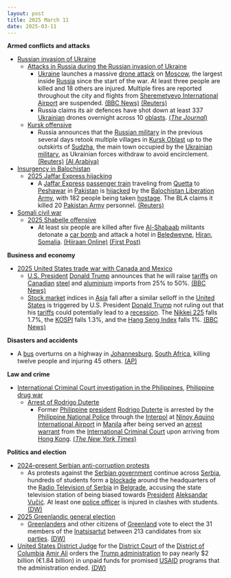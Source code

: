 ```yaml
---
layout: post
title: 2025 March 11
date: 2025-03-11
---
```



**Armed conflicts and attacks**

* [Russian invasion of Ukraine](https://en.wikipedia.org/wiki/Russian_invasion_of_Ukraine "Russian invasion of Ukraine")
  + [Attacks in Russia during the Russian invasion of Ukraine](https://en.wikipedia.org/wiki/Attacks_in_Russia_during_the_Russian_invasion_of_Ukraine "Attacks in Russia during the Russian invasion of Ukraine")
    - [Ukraine](https://en.wikipedia.org/wiki/Ukraine "Ukraine") launches a massive [drone attack](https://en.wikipedia.org/wiki/Drone_warfare "Drone warfare") on [Moscow](https://en.wikipedia.org/wiki/Moscow "Moscow"), the largest inside [Russia](https://en.wikipedia.org/wiki/Russia "Russia") since the start of the war. At least three people are killed and 18 others are injured. Multiple fires are reported throughout the city and flights from [Sheremetyevo International Airport](https://en.wikipedia.org/wiki/Sheremetyevo_International_Airport "Sheremetyevo International Airport") are suspended. [(BBC News)](https://www.bbc.co.uk/news/live/c51ypekv9xwt) [(Reuters)](https://www.reuters.com/world/europe/ukraine-launches-drone-attacks-targeting-moscow-russia-says-2025-03-11/)
    - Russia claims its air defences have shot down at least 337 [Ukrainian](https://en.wikipedia.org/wiki/Armed_Forces_of_Ukraine "Armed Forces of Ukraine") drones overnight across 10 [oblasts](https://en.wikipedia.org/wiki/Oblasts_of_Russia "Oblasts of Russia"). [(*The Journal*)](https://www.thejournal.ie/moscow-drone-attack-us-ukraine-talks-saudi-arabia-6645484-Mar2025/)
  + [Kursk offensive](https://en.wikipedia.org/wiki/Kursk_offensive_%282024%E2%80%93present%29 "Kursk offensive (2024–present)")
    - Russia announces that the [Russian military](https://en.wikipedia.org/wiki/Russian_Armed_Forces "Russian Armed Forces") in the previous several days retook multiple villages in [Kursk Oblast](https://en.wikipedia.org/wiki/Kursk_Oblast "Kursk Oblast") up to the outskirts of [Sudzha](https://en.wikipedia.org/wiki/Sudzha "Sudzha"), the main town occupied by the [Ukrainian military](https://en.wikipedia.org/wiki/Armed_Forces_of_Ukraine "Armed Forces of Ukraine"), as Ukrainian forces withdraw to avoid encirclement. [(Reuters)](https://www.reuters.com/world/europe/russia-says-it-makes-100-square-kilometre-advance-kursk-region-2025-03-11/) [(Al Arabiya)](https://english.alarabiya.net/News/world/2025/03/11/russia-says-it-makes-big-new-advance-in-its-kursk-region-against-ukrainian-troops-)
* [Insurgency in Balochistan](https://en.wikipedia.org/wiki/Insurgency_in_Balochistan "Insurgency in Balochistan")
  + [2025 Jaffar Express hijacking](https://en.wikipedia.org/wiki/2025_Jaffar_Express_hijacking "2025 Jaffar Express hijacking")
    - A [Jaffar Express](https://en.wikipedia.org/wiki/Jaffar_Express "Jaffar Express") [passenger train](https://en.wikipedia.org/wiki/Passenger_train "Passenger train") traveling from [Quetta](https://en.wikipedia.org/wiki/Quetta "Quetta") to [Peshawar](https://en.wikipedia.org/wiki/Peshawar "Peshawar") in [Pakistan](https://en.wikipedia.org/wiki/Pakistan "Pakistan") is [hijacked](https://en.wikipedia.org/wiki/Carjacking "Carjacking") by the [Balochistan Liberation Army](https://en.wikipedia.org/wiki/Balochistan_Liberation_Army "Balochistan Liberation Army"), with 182 people being taken [hostage](https://en.wikipedia.org/wiki/Hostage "Hostage"). The BLA claims it killed 20 [Pakistan Army](https://en.wikipedia.org/wiki/Pakistan_Army "Pakistan Army") personnel. [(Reuters)](https://www.reuters.com/world/asia-pacific/firing-passenger-train-pakistan-tv-channels-report-2025-03-11/)
* [Somali civil war](https://en.wikipedia.org/wiki/Somali_civil_war_%282009%E2%80%93present%29 "Somali civil war (2009–present)")
  + [2025 Shabelle offensive](https://en.wikipedia.org/wiki/2025_Shabelle_offensive "2025 Shabelle offensive")
    - At least six people are killed after five [Al-Shabaab](https://en.wikipedia.org/wiki/Al-Shabaab_%28militant_group%29 "Al-Shabaab (militant group)") militants detonate a [car bomb](https://en.wikipedia.org/wiki/Car_bomb "Car bomb") and attack a hotel in [Beledweyne](https://en.wikipedia.org/wiki/Beledweyne "Beledweyne"), [Hiran](https://en.wikipedia.org/wiki/Hiran%2C_Somalia "Hiran, Somalia"), [Somalia](https://en.wikipedia.org/wiki/Somalia "Somalia"). [(Hiiraan Online)](https://www.hiiraan.com/news4/2025/Mar/200633/al_shabaab_terror_group_attacks_hotel_in_somalia_s_beledweyne_town.aspx) [(First Post)](https://www.firstpost.com/world/at-least-six-killed-in-militant-attack-on-hotel-in-somalias-beledweyne-13870769.html/amp)

**Business and economy**

* [2025 United States trade war with Canada and Mexico](https://en.wikipedia.org/wiki/2025_United_States_trade_war_with_Canada_and_Mexico "2025 United States trade war with Canada and Mexico")
  + [U.S. President](https://en.wikipedia.org/wiki/President_of_the_United_States "President of the United States") [Donald Trump](https://en.wikipedia.org/wiki/Donald_Trump "Donald Trump") announces that he will raise [tariffs](https://en.wikipedia.org/wiki/Tariff "Tariff") on [Canadian](https://en.wikipedia.org/wiki/Canada "Canada") [steel](https://en.wikipedia.org/wiki/Steel "Steel") and [aluminium](https://en.wikipedia.org/wiki/Aluminium "Aluminium") imports from 25% to 50%. [(BBC News)](https://www.bbc.co.uk/news/live/cly412xwz44t)
  + [Stock market](https://en.wikipedia.org/wiki/Stock_market "Stock market") indices in [Asia](https://en.wikipedia.org/wiki/Asia "Asia") fall after a similar selloff in the [United States](https://en.wikipedia.org/wiki/United_States "United States") is triggered by U.S. President [Donald Trump](https://en.wikipedia.org/wiki/Donald_Trump "Donald Trump") not ruling out that his [tariffs](https://en.wikipedia.org/wiki/Second_Trump_tariffs "Second Trump tariffs") could potentially lead to a [recession](https://en.wikipedia.org/wiki/Recession "Recession"). The [Nikkei 225](https://en.wikipedia.org/wiki/Nikkei_225 "Nikkei 225") falls 1.7%, the [KOSPI](https://en.wikipedia.org/wiki/KOSPI "KOSPI") falls 1.3%, and the [Hang Seng Index](https://en.wikipedia.org/wiki/Hang_Seng_Index "Hang Seng Index") falls 1%. [(BBC News)](https://www.bbc.com/news/articles/c4gdwgjkk1no)

**Disasters and accidents**

* A [bus](https://en.wikipedia.org/wiki/Bus "Bus") overturns on a highway in [Johannesburg](https://en.wikipedia.org/wiki/Johannesburg "Johannesburg"), [South Africa](https://en.wikipedia.org/wiki/South_Africa "South Africa"), killing twelve people and injuring 45 others. [(AP)](https://apnews.com/article/south-africa-accident-bus-ab11ca5ea8a08b3d4b844e7318ab9d17)

**Law and crime**

* [International Criminal Court investigation in the Philippines](https://en.wikipedia.org/wiki/International_Criminal_Court_investigation_in_the_Philippines "International Criminal Court investigation in the Philippines"), [Philippine drug war](https://en.wikipedia.org/wiki/Philippine_drug_war "Philippine drug war")
  + [Arrest of Rodrigo Duterte](https://en.wikipedia.org/wiki/Arrest_of_Rodrigo_Duterte "Arrest of Rodrigo Duterte")
    - Former [Philippine](https://en.wikipedia.org/wiki/Philippines "Philippines") [president](https://en.wikipedia.org/wiki/President_of_the_Philippines "President of the Philippines") [Rodrigo Duterte](https://en.wikipedia.org/wiki/Rodrigo_Duterte "Rodrigo Duterte") is arrested by the [Philippine National Police](https://en.wikipedia.org/wiki/Philippine_National_Police "Philippine National Police") through the [Interpol](https://en.wikipedia.org/wiki/Interpol "Interpol") at [Ninoy Aquino International Airport](https://en.wikipedia.org/wiki/Ninoy_Aquino_International_Airport "Ninoy Aquino International Airport") in [Manila](https://en.wikipedia.org/wiki/Manila "Manila") after being served an [arrest warrant](https://en.wikipedia.org/wiki/Arrest_warrant "Arrest warrant") from the [International Criminal Court](https://en.wikipedia.org/wiki/International_Criminal_Court "International Criminal Court") upon arriving from [Hong Kong](https://en.wikipedia.org/wiki/Hong_Kong "Hong Kong"). [(*The New York Times*)](https://www.nytimes.com/2025/03/10/world/asia/icc-philippines-rodrigo-duterte.html)

**Politics and election**

* [2024–present Serbian anti-corruption protests](https://en.wikipedia.org/wiki/2024%E2%80%93present_Serbian_anti-corruption_protests "2024–present Serbian anti-corruption protests")
  + As protests against the [Serbian government](https://en.wikipedia.org/wiki/Serbian_government "Serbian government") continue across [Serbia](https://en.wikipedia.org/wiki/Serbia "Serbia"), hundreds of students form a [blockade](https://en.wikipedia.org/wiki/Blockade "Blockade") around the headquarters of the [Radio Television of Serbia](https://en.wikipedia.org/wiki/Radio_Television_of_Serbia "Radio Television of Serbia") in [Belgrade](https://en.wikipedia.org/wiki/Belgrade "Belgrade"), accusing the state television station of being biased towards [President](https://en.wikipedia.org/wiki/President_of_Serbia "President of Serbia") [Aleksandar Vučić](https://en.wikipedia.org/wiki/Aleksandar_Vu%C4%8Di%C4%87 "Aleksandar Vučić"). At least one [police officer](https://en.wikipedia.org/wiki/Police_of_Serbia "Police of Serbia") is injured in clashes with students. [(DW)](https://www.dw.com/en/serbia-student-protesters-block-public-tv-station/a-71885864)
* [2025 Greenlandic general election](https://en.wikipedia.org/wiki/2025_Greenlandic_general_election "2025 Greenlandic general election")
  + [Greenlanders](https://en.wikipedia.org/wiki/Greenlanders "Greenlanders") and other citizens of [Greenland](https://en.wikipedia.org/wiki/Greenland "Greenland") vote to elect the 31 members of the [Inatsisartut](https://en.wikipedia.org/wiki/Inatsisartut "Inatsisartut") between 213 candidates from six [parties](https://en.wikipedia.org/wiki/List_of_political_parties_in_Greenland "List of political parties in Greenland"). [(DW)](https://www.dw.com/en/greenland-polls-open-in-parliamentary-election/a-71884152)
* [United States District Judge](https://en.wikipedia.org/wiki/United_States_federal_judge "United States federal judge") for the [District Court](https://en.wikipedia.org/wiki/United_States_District_Court_for_the_District_of_Columbia "United States District Court for the District of Columbia") of the [District of Columbia](https://en.wikipedia.org/wiki/District_of_Columbia "District of Columbia") [Amir Ali](https://en.wikipedia.org/wiki/Amir_Ali_%28judge%29 "Amir Ali (judge)") orders the [Trump administration](https://en.wikipedia.org/wiki/Second_Trump_presidency "Second Trump presidency") to pay nearly $2 billion (€1.84 billion) in unpaid funds for promised [USAID](https://en.wikipedia.org/wiki/USAID "USAID") programs that the administration ended. [(DW)](https://www.dw.com/en/trump-administration-ordered-to-pay-2-billion-in-foreign-aid/a-71883180)
